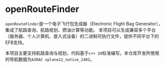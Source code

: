 # openRouteFinder

`openRouteFinder`是一个电子飞行包生成器（Electronic Flight Bag Generator），集成了航路查询、航路规划、燃油计算等功能。
本项目可以生成兼容多个平台（服务器、个人计算机、嵌入式设备）的二进制可执行文件，提供不同平台下的EFB支持。

本项目主要支持航路查询与规划，代码基于`c++ 20`标准编写。本仓库开发所使用的导航数据为`AIRAC xplane12_native_2402`。
